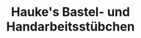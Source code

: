 ---
title: "Hauke's Bastel- und Handarbeitsstübchen"
url: /thalmaessing/haukes-bastel-und-handarbeitsstuebchen/
shop: Basteln
---